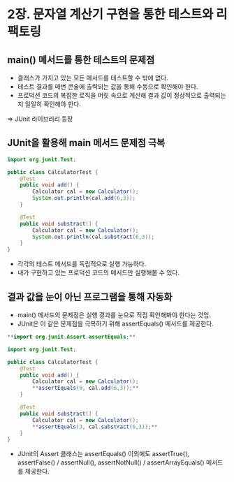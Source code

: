 # 2장. 문자열 계산기 구현을 통한 테스트와 리팩토링
## main() 메서드를 통한 테스트의 문제점

- 클래스가 가지고 있는 모든 메서드를 테스트할 수 밖에 없다.
- 테스트 결과를 매번 콘솔에 출력되는 값을 통해 수동으로 확인해야 한다.
- 프로덕션 코드의 복잡한 로직을 머릿 속으로 계산해 결과 값이 정상적으로 출력되는지 일일히 확인해야 한다.

⇒ JUnit 라이브러리 등장

## JUnit을 활용해 main 메서드 문제점 극복

```java
import org.junit.Test;

public class CalculatorTest {
	@Test
	public void add() {
		Calculator cal = new Calculator();
		System.out.println(cal.add(6,3));
	}

	@Test
	public void substract() {
		Calculator cal = new Calculator();
		System.out.println(cal.substract(6,3));
	}
}
```

- 각각의 테스트 메서드를 독립적으로 실행 가능하다.
- 내가 구현하고 있는 프로덕션 코드의 메서드만 실행해볼 수 있다.

## 결과 값을 눈이 아닌 프로그램을 통해 자동화

- main() 메서드의 문제점은 실행 결과를 눈으로 직접 확인해봐야 한다는 것임.
- JUnit은 이 같은 문제점을 극복하기 위해 assertEquals() 메서드를 제공한다.

```java
**import org.junit.Assert.assertEquals;**

import org.junit.Test;

public class CalculatorTest {
	@Test
	public void add() {
		Calculator cal = new Calculator();
		**assertEquals(9, cal.add(6,3));**
	}

	@Test
	public void substract() {
		Calculator cal = new Calculator();
		**assertEquals(3, cal.substract(6,3));**
	}
}
```

- JUnit의 Assert 클래스는 assertEquals() 이외에도 assertTrue(), assertFalse() / assertNull(), assertNotNull() / assertArrayEquals() 메서드를 제공한다.
